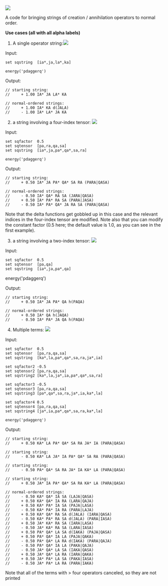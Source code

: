 <img src="https://render.githubusercontent.com/render/math?math=p^{\dagger}q">

A code for bringing strings of creation / annihilation operators to normal order.

**Use cases (all with all alpha labels)**

1.  A single operator string:<img src="https://render.githubusercontent.com/render/math?math=0.5\ i^{\dagger}j l^{\dagger}k ">

Input:

    set sqstring  [ia*,ja,la*,ka]

    energy('pdaggerq')

Output:

    // starting string:
    //     + 1.00 IA* JA LA* KA 

    // normal-ordered strings:
    //     + 1.00 IA* KA d(JALA) 
    //     - 1.00 IA* LA* JA KA 

2.  a string involving a four-index tensor: <img src="https://render.githubusercontent.com/render/math?math=0.5\ i^{\dagger}j p^{\dagger}q^{\dagger}s r (pr|qs)">

Input:

    set sqfactor  0.5
    set sqtensor  [pa,ra,qa,sa]
    set sqstring  [ia*,ja,pa*,qa*,sa,ra]

    energy('pdaggerq')

Output:

    // starting string:
    //     + 0.50 IA* JA PA* QA* SA RA (PARA|QASA)

    // normal-ordered strings:
    //     - 0.50 IA* QA* RA SA (JARA|QASA)
    //     + 0.50 IA* PA* RA SA (PARA|JASA)
    //     - 0.50 IA* PA* QA* JA RA SA (PARA|QASA)

Note that the delta functions get gobbled up in this case and the relevant indices in the four-index tensor are modified. Note also that you can modify the constant factor (0.5 here; the default value is 1.0, as you can see in the first example).

3.  a string involving a two-index tensor: <img src="https://render.githubusercontent.com/render/math?math=0.5\ i^{\dagger}j p^{\dagger}q h_{pq}"> 

Input: 

    set sqfactor  0.5
    set sqtensor  [pa,qa]
    set sqstring  [ia*,ja,pa*,qa]

energy('pdaggerq')

Output:

    // starting string:
    //     + 0.50 IA* JA PA* QA h(PAQA)

    // normal-ordered strings:
    //     + 0.50 IA* QA h(JAQA)
    //     - 0.50 IA* PA* JA QA h(PAQA)

4. Multiple terms: <img src="https://render.githubusercontent.com/render/math?math=0.5\ [ k^{\dagger} l , [ p^{\dagger}q^{\dagger}s r, j^{\dagger}i] ] (pr|qs)"> 

Input:

    set sqfactor  0.5
    set sqtensor  [pa,ra,qa,sa]
    set sqstring  [ka*,la,pa*,qa*,sa,ra,ja*,ia]

    set sqfactor2 -0.5
    set sqtensor2 [pa,ra,qa,sa]
    set sqstring2 [ka*,la,ja*,ia,pa*,qa*,sa,ra]

    set sqfactor3 -0.5
    set sqtensor3 [pa,ra,qa,sa]
    set sqstring3 [pa*,qa*,sa,ra,ja*,ia,ka*,la]

    set sqfactor4 0.5
    set sqtensor4 [pa,ra,qa,sa]
    set sqstring4 [ja*,ia,pa*,qa*,sa,ra,ka*,la]

    energy('pdaggerq')

Output:


    // starting string:
    //     + 0.50 KA* LA PA* QA* SA RA JA* IA (PARA|QASA)

    // starting string:
    //     - 0.50 KA* LA JA* IA PA* QA* SA RA (PARA|QASA)

    // starting string:
    //     - 0.50 PA* QA* SA RA JA* IA KA* LA (PARA|QASA)

    // starting string:
    //     + 0.50 JA* IA PA* QA* SA RA KA* LA (PARA|QASA)

    // normal-ordered strings:
    //     - 0.50 KA* QA* IA SA (LAJA|QASA)
    //     + 0.50 KA* QA* IA RA (LARA|QAJA)
    //     + 0.50 KA* PA* IA SA (PAJA|LASA)
    //     - 0.50 KA* PA* IA RA (PARA|LAJA)
    //     + 0.50 KA* QA* RA SA d(JALA) (IARA|QASA)
    //     - 0.50 KA* PA* RA SA d(JALA) (PARA|IASA)
    //     + 0.50 JA* KA* RA SA (IARA|LASA)
    //     - 0.50 JA* KA* RA SA (LARA|IASA)
    //     + 0.50 PA* QA* LA SA d(IAKA) (PAJA|QASA)
    //     + 0.50 PA* QA* IA LA (PAJA|QAKA)
    //     - 0.50 PA* QA* LA RA d(IAKA) (PARA|QAJA)
    //     - 0.50 PA* QA* IA LA (PAKA|QAJA)
    //     - 0.50 JA* QA* LA SA (IAKA|QASA)
    //     + 0.50 JA* QA* LA RA (IARA|QAKA)
    //     + 0.50 JA* PA* LA SA (PAKA|IASA)
    //     - 0.50 JA* PA* LA RA (PARA|IAKA)

Note that all of the terms with > four operators canceled, so they are not printed
